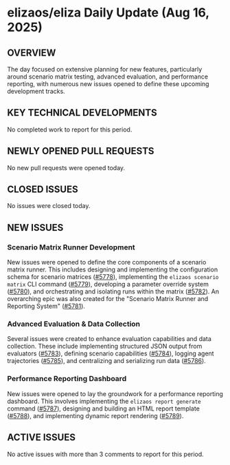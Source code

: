 # elizaos/eliza Daily Update (Aug 16, 2025)
## OVERVIEW 
The day focused on extensive planning for new features, particularly around scenario matrix testing, advanced evaluation, and performance reporting, with numerous new issues opened to define these upcoming development tracks.

## KEY TECHNICAL DEVELOPMENTS
No completed work to report for this period.

## NEWLY OPENED PULL REQUESTS
No new pull requests were opened today.

## CLOSED ISSUES
No issues were closed today.

## NEW ISSUES
### Scenario Matrix Runner Development
New issues were opened to define the core components of a scenario matrix runner. This includes designing and implementing the configuration schema for scenario matrices ([#5778](https://github.com/elizaos/eliza/issues/5778)), implementing the `elizaos scenario matrix` CLI command ([#5779](https://github.com/elizaos/eliza/issues/5779)), developing a parameter override system ([#5780](https://github.com/elizaos/eliza/issues/5780)), and orchestrating and isolating runs within the matrix ([#5782](https://github.com/elizaos/eliza/issues/5782)). An overarching epic was also created for the "Scenario Matrix Runner and Reporting System" ([#5781](https://github.com/elizaos/eliza/issues/5781)).

### Advanced Evaluation & Data Collection
Several issues were created to enhance evaluation capabilities and data collection. These include implementing structured JSON output from evaluators ([#5783](https://github.com/elizaos/eliza/issues/5783)), defining scenario capabilities ([#5784](https://github.com/elizaos/eliza/issues/5784)), logging agent trajectories ([#5785](https://github.com/elizaos/eliza/issues/5785)), and centralizing and serializing run data ([#5786](https://github.com/elizaos/eliza/issues/5786)).

### Performance Reporting Dashboard
New issues were opened to lay the groundwork for a performance reporting dashboard. This involves implementing the `elizaos report generate` command ([#5787](https://github.com/elizaos/eliza/issues/5787)), designing and building an HTML report template ([#5788](https://github.com/elizaos/eliza/issues/5788)), and implementing dynamic report rendering ([#5789](https://github.com/elizaos/eliza/issues/5789)).

## ACTIVE ISSUES
No active issues with more than 3 comments to report for this period.